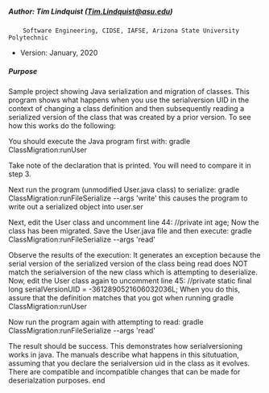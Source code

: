 ##### Author: Tim Lindquist (Tim.Lindquist@asu.edu)
        Software Engineering, CIDSE, IAFSE, Arizona State University Polytechnic
* Version: January, 2020

##### Purpose
Sample project showing Java serialization and migration of classes.
This program shows what happens when you use the serialversion UID in the
context of changing a class definition and then subsequently reading a serialized
version of the class that was created by a prior version. To see how this works do
the following:

You should execute the Java program first with:
gradle ClassMigration:runUser 

Take note of the declaration that is printed. You will need to compare it in step 3.

Next run the program (unmodified User.java class) to serialize:
gradle ClassMigration:runFileSerialize --args 'write'
this causes the program to write out a serialized object into user.ser

Next, edit the User class and uncomment line 44:
   //private int age;
Now the class has been migrated. Save the User.java file and then execute:
gradle ClassMigration:runFileSerialize --args 'read'

Observe the results of the execution: It generates an exception because the
serial version of the serialized version of the class being read does NOT match
the serialversion of the new class which is attempting to deserialize.
Now, edit the User class again to uncomment line 45:
   //private static final long serialVersionUID = -3612890521606032036L;
When you do this, assure that the definition matches that you got when running
gradle ClassMigration:runUser 

Now run the program again with attempting to read:
gradle ClassMigration:runFileSerialize --args 'read'

The result should be success. This demonstrates how serialversioning works in java.
The manuals describe what happens in this situtuation, assuming that you declare the
serialversion uid in the class as it evolves. There are compatible and incompatible changes
that can be made for deserialzation purposes.
end
